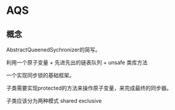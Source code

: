# AQS
## 概念
AbstractQueenedSychronizer的简写。

利用一个原子变量 + 先进先出的链表队列 + unsafe 类库方法 

一个实现同步锁的基础框架。

子类需要实现protected的方法来操作原子变量，来完成最终的同步器。

子类应该分为两种模式 shared  exclusive

##  